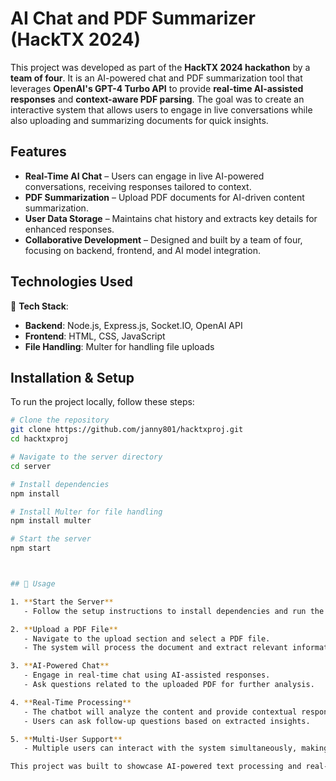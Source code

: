 # AI Chat and PDF Summarizer (HackTX 2024)

This project was developed as part of the **HackTX 2024 hackathon** by a **team of four**. It is an AI-powered chat and PDF summarization tool that leverages **OpenAI's GPT-4 Turbo API** to provide **real-time AI-assisted responses** and **context-aware PDF parsing**. The goal was to create an interactive system that allows users to engage in live conversations while also uploading and summarizing documents for quick insights.

##  Features
- **Real-Time AI Chat** – Users can engage in live AI-powered conversations, receiving responses tailored to context.
- **PDF Summarization** – Upload PDF documents for AI-driven content summarization.
- **User Data Storage** – Maintains chat history and extracts key details for enhanced responses.
- **Collaborative Development** – Designed and built by a team of four, focusing on backend, frontend, and AI model integration.


## Technologies Used
🔧 **Tech Stack**:
- **Backend**: Node.js, Express.js, Socket.IO, OpenAI API
- **Frontend**: HTML, CSS, JavaScript
- **File Handling**: Multer for handling file uploads

## Installation & Setup

To run the project locally, follow these steps:

```bash
# Clone the repository
git clone https://github.com/janny801/hacktxproj.git
cd hacktxproj

# Navigate to the server directory
cd server

# Install dependencies
npm install

# Install Multer for file handling
npm install multer

# Start the server
npm start



## 📌 Usage

1. **Start the Server**  
   - Follow the setup instructions to install dependencies and run the server.

2. **Upload a PDF File**  
   - Navigate to the upload section and select a PDF file.
   - The system will process the document and extract relevant information.

3. **AI-Powered Chat**  
   - Engage in real-time chat using AI-assisted responses.
   - Ask questions related to the uploaded PDF for further analysis.

4. **Real-Time Processing**  
   - The chatbot will analyze the content and provide contextual responses.
   - Users can ask follow-up questions based on extracted insights.

5. **Multi-User Support**  
   - Multiple users can interact with the system simultaneously, making it useful for team-based discussions.

This project was built to showcase AI-powered text processing and real-time chat functionality, leveraging OpenAI API, WebSockets, and file handling with Multer.

